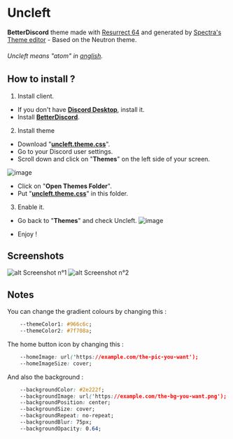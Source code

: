# Uncleft
 **BetterDiscord** theme made with [Resurrect 64](https://lospec.com/palette-list/resurrect-64 "Resurrect 64 Palette") and generated by [Spectra's Theme editor](https://limeshark.dev/editor/ "Limeshark • Discord theme editor") - Based on the Neutron theme.
 
 ###### Uncleft means "atom" in [anglish](https://en.wikipedia.org/wiki/Anglish "Linguistic purism in English - Wikipedia").

## How to install ?
1. Install client.
* If you don't have [__Discord Desktop__](https://discord.com/download "Download Discord to Talk, Chat, and Hang Out"), install it.
* Install [__BetterDiscord__](https://betterdiscord.app/ "The Discord Enhancement Project - BetterDiscord").
2. Install theme
* Download "[__uncleft.theme.css__](https://raw.githubusercontent.com/Shad0w57/Uncleft/master/uncleft.theme.css "https://raw.githubusercontent.com/Shad0w57/Uncleft/master/uncleft.theme.css")".
* Go to your Discord user settings.
* Scroll down and click on "__Themes__" on the left side of your screen.

![image](https://user-images.githubusercontent.com/115649477/199768572-c8ec04c0-ac5a-4b96-82f0-c5f0969f83fc.png)
* Click on "__Open Themes Folder__".
* Put "[__uncleft.theme.css__](https://raw.githubusercontent.com/Shad0w57/Uncleft/master/uncleft.theme.css "https://raw.githubusercontent.com/Shad0w57/Uncleft/master/uncleft.theme.css")" in this folder.
3. Enable it.
* Go back to "__Themes__" and check Uncleft.
![image](https://user-images.githubusercontent.com/115649477/199759816-2d9e2946-c9a6-4ada-a809-7eebb8307a05.png)

* Enjoy !


## Screenshots
![alt Screenshot n°1](https://raw.githubusercontent.com/Shad0w57/Uncleft-BetterDiscord/master/screenshots/uncleft_screenshot1.png "Discord server text channel")
![alt Screenshot n°2](https://raw.githubusercontent.com/Shad0w57/Uncleft-BetterDiscord/master/screenshots/uncleft_screenshot2.png "Discord user settings")


## Notes
You can change the gradient colours by changing this :
```css
    --themeColor1: #966c6c;
    --themeColor2: #7f708a;
```
The home button icon by changing this :
```css
    --homeImage: url('https://example.com/the-pic-you-want');
    --homeImageSize: cover;
```
And also the background :
```css
    --backgroundColor: #2e222f;
    --backgroundImage: url('https://example.com/the-bg-you-want.png');
    --backgroundPosition: center;
    --backgroundSize: cover;
    --backgroundRepeat: no-repeat;
    --backgroundBlur: 75px;
    --backgroundOpacity: 0.64;
```
